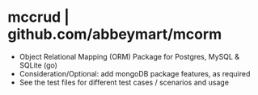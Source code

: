 # mccrud | github.com/abbeymart/mcorm

- Object Relational Mapping (ORM) Package for Postgres, MySQL & SQLite (go)
- Consideration/Optional: add mongoDB package features, as required
- See the test files for different test cases / scenarios and usage
